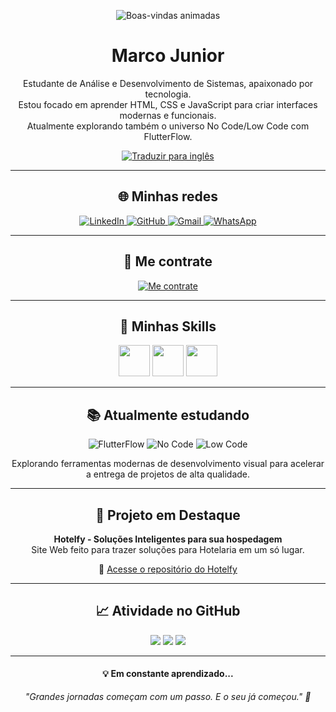 <p align="center">
  <img src="https://readme-typing-svg.demolab.com?font=Fira+Code&duration=4000&pause=1000&color=00FF6F&center=true&vCenter=true&width=600&lines=Seja+bem-vindo+ao+meu+GitHub+%F0%9F%91%8B;Sinta-se+à+vontade+para+explorar+meus+projetos!" alt="Boas-vindas animadas" />
</p>

<h1 align="center">Marco Junior</h1>

<p align="center">
  Estudante de Análise e Desenvolvimento de Sistemas, apaixonado por tecnologia.<br>
  Estou focado em aprender HTML, CSS e JavaScript para criar interfaces modernas e funcionais.<br>
  Atualmente explorando também o universo No Code/Low Code com FlutterFlow.
</p>

<p align="center">
  <a href="https://translate.google.com/translate?hl=en&sl=pt&u=https://github.com/omarcojunior">
    <img src="https://img.shields.io/badge/Translate%20to%20English-007ACC?style=for-the-badge&logo=googletranslate&logoColor=white" alt="Traduzir para inglês" />
  </a>
</p>

---

<h2 align="center">🌐 Minhas redes</h2>

<p align="center">
  <a href="https://www.linkedin.com/in/marco-silva-junior/">
    <img alt="LinkedIn" src="https://img.shields.io/badge/LinkedIn-0077B5?style=for-the-badge&logo=linkedin&logoColor=white" />
  </a>
  <a href="https://github.com/omarcojunior">
    <img alt="GitHub" src="https://img.shields.io/badge/GitHub-181717?style=for-the-badge&logo=github&logoColor=white" />
  </a>
  <a href="mailto:teuemail@gmail.com">
    <img alt="Gmail" src="https://img.shields.io/badge/Gmail-D14836?style=for-the-badge&logo=gmail&logoColor=white" />
  </a>
  <a href="https://wa.me/5541988833923">
    <img alt="WhatsApp" src="https://img.shields.io/badge/WhatsApp-25D366?style=for-the-badge&logo=whatsapp&logoColor=white" />
  </a>
</p>

---

<h2 align="center">🚀 Me contrate</h2>

<p align="center">
  <a href="mailto:teuemail@gmail.com">
    <img src="https://img.shields.io/badge/Me%20contrate-28a745?style=for-the-badge&logo=freelancer&logoColor=white" alt="Me contrate" />
  </a>
</p>

---

<h2 align="center">🚀 Minhas Skills</h2>

<p align="center">
  <img src="https://cdn.jsdelivr.net/gh/devicons/devicon/icons/html5/html5-original.svg" width="50" />
  <img src="https://cdn.jsdelivr.net/gh/devicons/devicon/icons/css3/css3-original.svg" width="50" />
  <img src="https://cdn.jsdelivr.net/gh/devicons/devicon/icons/javascript/javascript-original.svg" width="50" />
</p>

---

<h2 align="center">📚 Atualmente estudando</h2>

<p align="center">
  <img src="https://img.shields.io/badge/FlutterFlow-1B1F23?style=for-the-badge&logo=flutter&logoColor=white" alt="FlutterFlow" />
  <img src="https://img.shields.io/badge/NoCode-9013FE?style=for-the-badge&logo=codefactor&logoColor=white" alt="No Code" />
  <img src="https://img.shields.io/badge/LowCode-FF6F00?style=for-the-badge&logo=openaccess&logoColor=white" alt="Low Code" />
</p>

<p align="center">
  Explorando ferramentas modernas de desenvolvimento visual para acelerar a entrega de projetos de alta qualidade.
</p>

---

<h2 align="center">🏨 Projeto em Destaque</h2>

<p align="center">
  <strong>Hotelfy - Soluções Inteligentes para sua hospedagem</strong><br>
  Site Web feito para trazer soluções para Hotelaria em um só lugar.
</p>

<p align="center">
  🔗 <a href="https://github.com/omarcojunior/hotelfy">Acesse o repositório do Hotelfy</a>
</p>

---

<h2 align="center">📈 Atividade no GitHub</h2>

<p align="center">
  <img src="https://github-profile-summary-cards.vercel.app/api/cards/profile-details?username=omarcojunior&theme=2077" />
  <img src="https://github-profile-summary-cards.vercel.app/api/cards/stats?username=omarcojunior&theme=2077" />
  <img src="https://github-profile-summary-cards.vercel.app/api/cards/productive-time?username=omarcojunior&theme=2077&utcOffset=-3" />
</p>

---

<h4 align="center">💡 Em constante aprendizado...</h4>

<p align="center">
  <i>"Grandes jornadas começam com um passo. E o seu já começou." 🚀</i>
</p>


